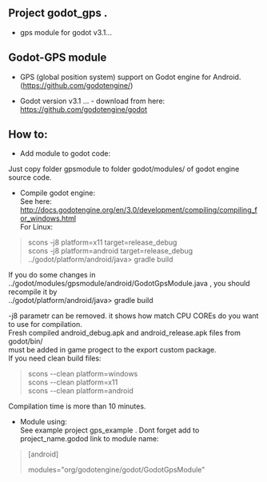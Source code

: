 ## Project godot_gps .
- gps module for godot v3.1...

## Godot-GPS module

- GPS (global position system) support on Godot engine for Android. (https://github.com/godotengine/)

- Godot version v3.1 ... - download from here: https://github.com/godotengine/godot

## How to:
- Add module to godot code:  

Just copy folder gpsmodule to folder godot/modules/ of godot engine source code.

- Compile godot engine:  
See here:  http://docs.godotengine.org/en/3.0/development/compiling/compiling_for_windows.html  
For Linux:
>scons -j8 platform=x11 target=release_debug  
>scons -j8 platform=android target=release_debug  
>../godot/platform/android/java> gradle build  

If you do some changes in ../godot/modules/gpsmodule/android/GodotGpsModule.java , you should recompile it by  
../godot/platform/android/java> gradle build  

-j8  parametr can be removed. it shows how match CPU COREs do you want to use for compilation.  
Fresh compiled android_debug.apk and android_release.apk files from godot/bin/  
must be added in game progect to the export custom package.  
If you need clean build files:

> scons --clean platform=windows  
> scons --clean platform=x11  
> scons --clean platform=android  

Compilation time is more than 10 minutes.  

- Module using:  
See example project gps_example . Dont forget add to project_name.godod  link to module name:
> [android]
> 
> modules="org/godotengine/godot/GodotGpsModule"





